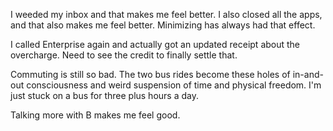 I weeded my inbox and that makes me feel better. I also closed all the apps, and that also makes me feel better. Minimizing has always had that effect.

I called Enterprise again and actually got an updated receipt about the overcharge. Need to see the credit to finally settle that.

Commuting is still so bad. The two bus rides become these holes of in-and-out consciousness and weird suspension of time and physical freedom. I'm just stuck on a bus for three plus hours a day.

Talking more with B makes me feel good.
